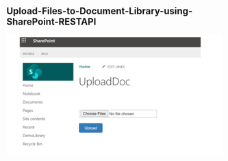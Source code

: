 ## Upload-Files-to-Document-Library-using-SharePoint-RESTAPI

<img src="https://github.com/Ramakrishnan-1/Upload-Files-to-Document-Library-using-SharePoint-RESTAPI/blob/main/Screenshot.png?raw=true" alt="Screenshot" />
